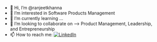- 👋 Hi, I’m @ranjeetkhanna
- 👀 I’m interested in Software Products Management
- 🌱 I’m currently learning ...
- 💞️ I’m looking to collaborate on --> Product Management, Leadership, and Entrepreneurship
- 📫 How to reach me: [![LinkedIn](https://img.shields.io/badge/linkedin-%230077B5.svg?style=for-the-badge&logo=linkedin&logoColor=white)](https://www.linkedin.com/in/ranjeet-khanna/)
  
<!---
ranjeetkhanna/ranjeetkhanna is a ✨ special ✨ repository because its `README.md` (this file) appears on your GitHub profile.
You can click the Preview link to take a look at your changes.
--->
